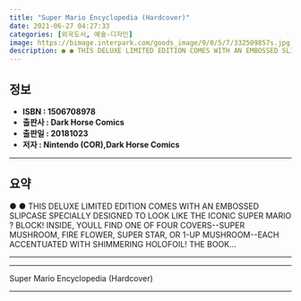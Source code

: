 ```yaml
---
title: "Super Mario Encyclopedia (Hardcover)"
date: 2021-06-27 04:27:33
categories: [외국도서, 예술-디자인]
image: https://bimage.interpark.com/goods_image/9/8/5/7/332509857s.jpg
description: ● ● THIS DELUXE LIMITED EDITION COMES WITH AN EMBOSSED SLIPCASE SPECIALLY DESIGNED TO LOOK LIKE THE ICONIC SUPER MARIO ? BLOCK! INSIDE, YOULL FIND ONE OF FOUR
---
```


## **정보**

- **ISBN : 1506708978**
- **출판사 : Dark Horse Comics**
- **출판일 : 20181023**
- **저자 : Nintendo (COR),Dark Horse Comics**

------



## **요약**

●  ●  THIS DELUXE LIMITED EDITION COMES WITH AN EMBOSSED SLIPCASE SPECIALLY DESIGNED TO LOOK LIKE THE ICONIC SUPER MARIO ? BLOCK! INSIDE, YOULL FIND ONE OF FOUR COVERS--SUPER MUSHROOM, FIRE FLOWER, SUPER STAR, OR 1-UP MUSHROOM--EACH ACCENTUATED WITH SHIMMERING HOLOFOIL! THE BOOK... 

------



------


Super Mario Encyclopedia (Hardcover) 

------


